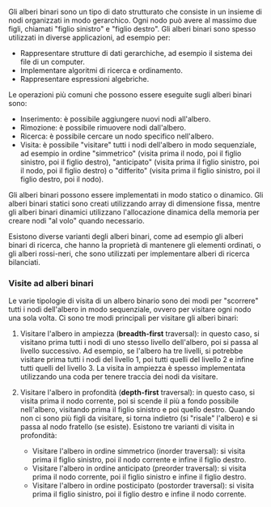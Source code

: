 Gli alberi binari sono un tipo di dato strutturato che consiste in un insieme di nodi organizzati in modo gerarchico. Ogni nodo può avere al massimo due figli, chiamati "figlio sinistro" e "figlio destro". Gli alberi binari sono spesso utilizzati in diverse applicazioni, ad esempio per:

-   Rappresentare strutture di dati gerarchiche, ad esempio il sistema dei file di un computer.
-   Implementare algoritmi di ricerca e ordinamento.
-   Rappresentare espressioni algebriche.

Le operazioni più comuni che possono essere eseguite sugli alberi binari sono:

-   Inserimento: è possibile aggiungere nuovi nodi all'albero.
-   Rimozione: è possibile rimuovere nodi dall'albero.
-   Ricerca: è possibile cercare un nodo specifico nell'albero.
-   Visita: è possibile "visitare" tutti i nodi dell'albero in modo sequenziale, ad esempio in ordine "simmetrico" (visita prima il nodo, poi il figlio sinistro, poi il figlio destro), "anticipato" (visita prima il figlio sinistro, poi il nodo, poi il figlio destro) o "differito" (visita prima il figlio sinistro, poi il figlio destro, poi il nodo).

Gli alberi binari possono essere implementati in modo statico o dinamico. Gli alberi binari statici sono creati utilizzando array di dimensione fissa, mentre gli alberi binari dinamici utilizzano l'allocazione dinamica della memoria per creare nodi "al volo" quando necessario.

Esistono diverse varianti degli alberi binari, come ad esempio gli alberi binari di ricerca, che hanno la proprietà di mantenere gli elementi ordinati, o gli alberi rossi-neri, che sono utilizzati per implementare alberi di ricerca bilanciati.

### Visite ad alberi binari

Le varie tipologie di visita di un albero binario sono dei modi per "scorrere" tutti i nodi dell'albero in modo sequenziale, ovvero per visitare ogni nodo una sola volta. Ci sono tre modi principali per visitare gli alberi binari:

1.  Visitare l'albero in ampiezza (**breadth-first** traversal): in questo caso, si visitano prima tutti i nodi di uno stesso livello dell'albero, poi si passa al livello successivo. Ad esempio, se l'albero ha tre livelli, si potrebbe visitare prima tutti i nodi del livello 1, poi tutti quelli del livello 2 e infine tutti quelli del livello 3. La visita in ampiezza è spesso implementata utilizzando una coda per tenere traccia dei nodi da visitare.

2.  Visitare l'albero in profondità (**depth-first** traversal): in questo caso, si visita prima il nodo corrente, poi si scende il più a fondo possibile nell'albero, visitando prima il figlio sinistro e poi quello destro. Quando non ci sono più figli da visitare, si torna indietro (si "risale" l'albero) e si passa al nodo fratello (se esiste). Esistono tre varianti di visita in profondità:
	-   Visitare l'albero in ordine simmetrico (inorder traversal): si visita prima il figlio sinistro, poi il nodo corrente e infine il figlio destro.
	-   Visitare l'albero in ordine anticipato (preorder traversal): si visita prima il nodo corrente, poi il figlio sinistro e infine il figlio destro.
	-   Visitare l'albero in ordine posticipato (postorder traversal): si visita prima il figlio sinistro, poi il figlio destro e infine il nodo corrente.